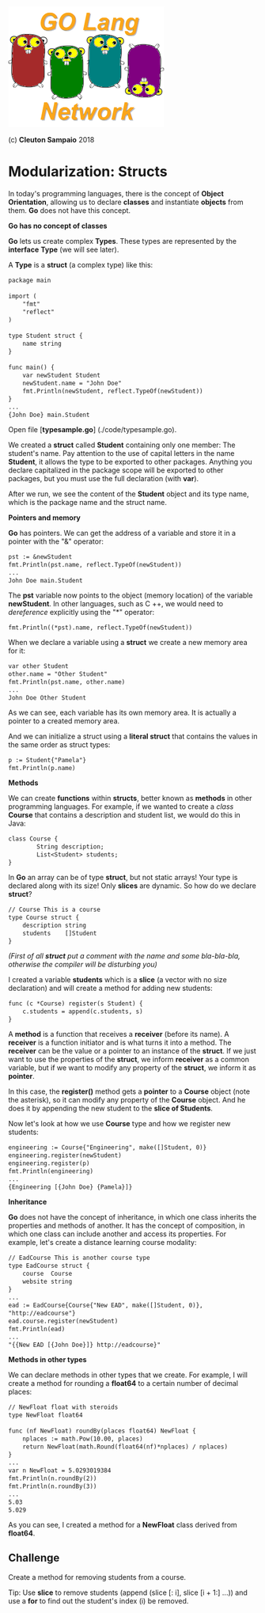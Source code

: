 ![](../../golangnetwork-logo.png)

(c) **Cleuton Sampaio** 2018

# Modularization: Structs

In today's programming languages, there is the concept of **Object Orientation**, allowing us to declare **classes** and instantiate **objects** from them. **Go** does not have this concept.

**Go has no concept of classes**

**Go** lets us create complex **Types**. These types are represented by the **interface** **Type** (we will see later).

A **Type** is a **struct** (a complex type) like this:

```
package main

import (
	"fmt"
	"reflect"
)

type Student struct {
	name string
}

func main() {
	var newStudent Student
	newStudent.name = "John Doe"
	fmt.Println(newStudent, reflect.TypeOf(newStudent))
}
...
{John Doe} main.Student
```

Open file [**typesample.go**] (./code/typesample.go).

We created a **struct** called **Student** containing only one member: The student's name. Pay attention to the use of capital letters in the name **Student**, it allows the type to be exported to other packages. Anything you declare capitalized in the package scope will be exported to other packages, but you must use the full declaration (with **var**).

After we run, we see the content of the **Student** object and its type name, which is the package name and the struct name.

**Pointers and memory**

**Go** has pointers. We can get the address of a variable and store it in a pointer with the "&" operator:
```
pst := &newStudent
fmt.Println(pst.name, reflect.TypeOf(newStudent))
...
John Doe main.Student
```

The **pst** variable now points to the object (memory location) of the variable **newStudent**. In other languages, such as C ++, we would need to *dereference* explicitly using the "*" operator:

```
fmt.Println((*pst).name, reflect.TypeOf(newStudent))
```

When we declare a variable using a **struct** we create a new memory area for it:

```
var other Student
other.name = "Other Student"
fmt.Println(pst.name, other.name)
...
John Doe Other Student
```

As we can see, each variable has its own memory area. It is actually a pointer to a created memory area.

And we can initialize a struct using a **literal struct** that contains the values ​​in the same order as struct types: 

```
p := Student{"Pamela"}
fmt.Println(p.name)
```

**Methods**

We can create **functions** within **structs**, better known as **methods** in other programming languages. For example, if we wanted to create a *class* **Course** that contains a description and student list, we would do this in Java:

```
class Course {
        String description;
        List<Student> students;
}
```

In **Go** an array can be of type **struct**, but not static arrays! Your type is declared along with its size! Only **slices** are dynamic. So how do we declare **struct**?

```
// Course This is a course
type Course struct {
	description string
	students    []Student
}
```

*(First of all **struct** put a comment with the name and some bla-bla-bla, otherwise the compiler will be disturbing you)*

I created a variable **students** which is a **slice** (a vector with no size declaration) and will create a method for adding new students:

```
func (c *Course) register(s Student) {
	c.students = append(c.students, s)
}
```

A **method** is a function that receives a **receiver** (before its name). A **receiver** is a function initiator and is what turns it into a method. The **receiver** can be the value or a pointer to an instance of the **struct**. If we just want to use the properties of the **struct**, we inform **receiver** as a common variable, but if we want to modify any property of the **struct**, we inform it as **pointer**.

In this case, the **register()** method gets a **pointer** to a **Course** object (note the asterisk), so it can modify any property of the **Course** object. And he does it by appending the new student to the **slice of Students**.

Now let's look at how we use **Course** type and how we register new students:

```
engineering := Course{"Engineering", make([]Student, 0)}
engineering.register(newStudent)
engineering.register(p)
fmt.Println(engineering)
...
{Engineering [{John Doe} {Pamela}]}
```

**Inheritance**

**Go** does not have the concept of inheritance, in which one class inherits the properties and methods of another. It has the concept of composition, in which one class can include another and access its properties. For example, let's create a distance learning course modality:

```
// EadCourse This is another course type
type EadCourse struct {
	course  Course
	website string
}
...
ead := EadCourse{Course{"New EAD", make([]Student, 0)}, "http://eadcourse"}
ead.course.register(newStudent)
fmt.Println(ead)
...
"{{New EAD [{John Doe}]} http://eadcourse}"
```

**Methods in other types**

We can declare methods in other types that we create. For example, I will create a method for rounding a **float64** to a certain number of decimal places:

```
// NewFloat float with steroids
type NewFloat float64

func (nf NewFloat) roundBy(places float64) NewFloat {
	nplaces := math.Pow(10.00, places)
	return NewFloat(math.Round(float64(nf)*nplaces) / nplaces)
}
...
var n NewFloat = 5.0293019384
fmt.Println(n.roundBy(2))
fmt.Println(n.roundBy(3))
...
5.03
5.029
```

As you can see, I created a method for a **NewFloat** class derived from **float64**.

## Challenge

Create a method for removing students from a course.

Tip: Use **slice** to remove students (append (slice [: i], slice [i + 1:] ...)) and use a **for** to find out the student's index (i) be removed.
